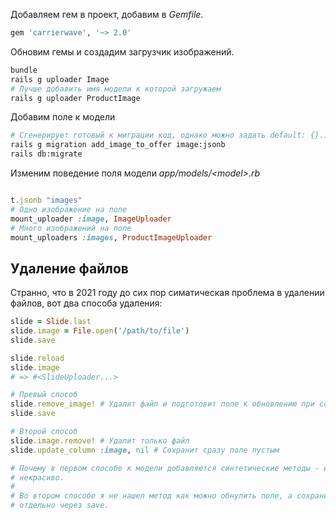 Добавляем гем в проект, добавим в _Gemfile_.

```ruby
gem 'carrierwave', '~> 2.0'
```

Обновим гемы и создадим загрузчик изображений.

```bash
bundle
rails g uploader Image
# Лучше добавить имя модели к которой загружаем
rails g uploader ProductImage
```

Добавим поле к модели

```bash
# Сгенерирует готовый к миграции код, однако можно задать default: {}...
rails g migration add_image_to_offer image:jsonb
rails db:migrate
```

Изменим поведение поля модели _app/models/\<model\>.rb_

```ruby

t.jsonb "images"
# Одно изображение на поле
mount_uploader :image, ImageUploader
# Много изображений на поле
mount_uploaders :images, ProductImageUploader
```

## Удаление файлов

Странно, что в 2021 году до сих пор симатическая проблема в удалении файлов, вот два способа удаления:

```rb
slide = Slide.last
slide.image = File.open('/path/to/file')
slide.save

slide.reload
slide.image
# => #<SlideUploader...>

# Превый способ
slide.remove_image! # Удалит файл и подготовит поле к обновлению при сохранении
slide.save

# Второй способ
slide.image.remove! # Удалит только файл
slide.update_column :image, nil # Сохранит сразу поле пустым

# Почему в первом способе к модели добавляются синтетические методы - имхо
# некрасиво.
# 
# Во втором способе я не нашел метод как можно обнулить поле, а сохранить
# отдельно через save.
```
